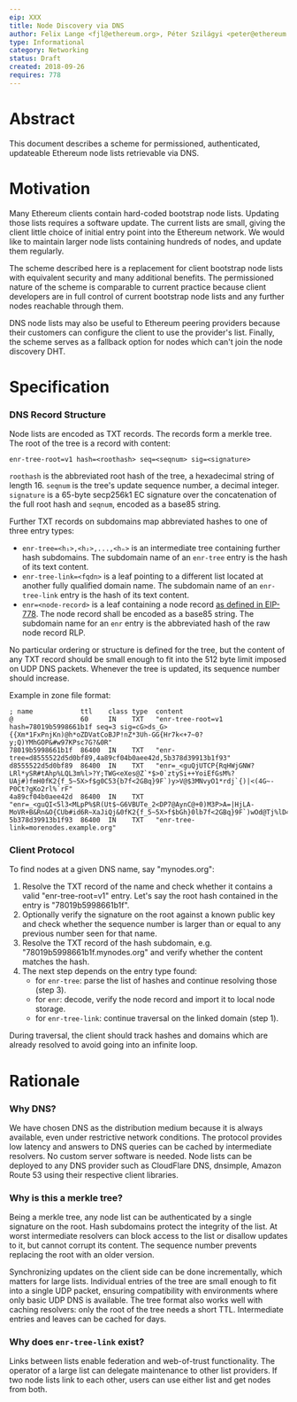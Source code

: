 ```yaml
---
eip: XXX
title: Node Discovery via DNS
author: Felix Lange <fjl@ethereum.org>, Péter Szilágyi <peter@ethereum.org>
type: Informational
category: Networking
status: Draft
created: 2018-09-26
requires: 778
---
```


# Abstract

This document describes a scheme for permissioned, authenticated, updateable
Ethereum node lists retrievable via DNS.

# Motivation

Many Ethereum clients contain hard-coded bootstrap node lists. Updating those
lists requires a software update. The current lists are small, giving the client
little choice of initial entry point into the Ethereum network. We would like to
maintain larger node lists containing hundreds of nodes, and update them
regularly.

The scheme described here is a replacement for client bootstrap node lists with
equivalent security and many additional benefits. The permissioned nature of the
scheme is comparable to current practice because client developers are in full
control of current bootstrap node lists and any further nodes reachable through
them.

DNS node lists may also be useful to Ethereum peering providers because their
customers can configure the client to use the provider's list. Finally, the
scheme serves as a fallback option for nodes which can't join the node discovery
DHT.

# Specification

### DNS Record Structure

Node lists are encoded as TXT records. The records form a merkle tree. The root
of the tree is a record with content:

    enr-tree-root=v1 hash=<roothash> seq=<seqnum> sig=<signature>

`roothash` is the abbreviated root hash of the tree, a hexadecimal string of
length 16. `seqnum` is the tree's update sequence number, a decimal integer.
`signature` is a 65-byte secp256k1 EC signature over the concatenation of the
full root hash and `seqnum`, encoded as a base85 string.

Further TXT records on subdomains map abbreviated hashes to one of three entry types:

- `enr-tree=<h₁>,<h₂>,...,<hₙ>` is an intermediate tree containing further hash
  subdomains. The subdomain name of an `enr-tree` entry is the hash of its text
  content.
- `enr-tree-link=<fqdn>` is a leaf pointing to a different list located at
  another fully qualified domain name. The subdomain name of an `enr-tree-link`
  entry is the hash of its text content.
- `enr=<node-record>` is a leaf containing a node record [as defined in
  EIP-778][eip-778]. The node record shall be encoded as a base85 string. The
  subdomain name for an `enr` entry is the abbreviated hash of the raw node
  record RLP.

[eip-778]: https://eips.ethereum.org/EIPS/eip-778

No particular ordering or structure is defined for the tree, but the content of
any TXT record should be small enough to fit into the 512 byte limit imposed on
UDP DNS packets. Whenever the tree is updated, its sequence number should
increase.

Example in zone file format:

```text
; name            ttl    class type  content
@                 60     IN    TXT   "enr-tree-root=v1 hash=78019b5998661b1f seq=3 sig=cG>ds_G>{{Xm*1FxPnjKn)@h*oZDVatCoBJP!nZ*3Uh-GG{Hr7k<+7~0?y;Q)YMhGOP&#w97KPsc7G?&0R"
78019b5998661b1f  86400  IN    TXT   "enr-tree=d8555522d5d0bf89,4a89cf04b0aee42d,5b378d39913b1f93"
d8555522d5d0bf89  86400  IN    TXT   "enr=_<guQjUTCP{RqHWjGNW?LRl*ySR#tAhp%LQL3m%l>?Y;TWG<eXes@Z`*$>0`ztySi++YoiEfGsM%?UAj#)fmH0fK2{f_5~5X>f$g0C53{b7f<2GBq}9F`)y>V@$3MNvyO1*rdj`{)|<(4G~-P0Ct?gKo2rl%`rF"
4a89cf04b0aee42d  86400  IN    TXT   "enr=_<guQI<5l3<MLpP%$R(Ut$~G6VBUTe_2<DP7@AynC@+0)M3P>A=|HjLA-MoVR+B&Rn&O{CUb#id6R~XaJiQj&0fK2{f_5~5X>f$bGh}0lb7f<2GBq}9F`)wOd@Tj%lD4x~phg<p>jjtP)0mE_TKMaV2tv>IW4Dk"
5b378d39913b1f93  86400  IN    TXT   "enr-tree-link=morenodes.example.org"
```

### Client Protocol

To find nodes at a given DNS name, say "mynodes.org":

1. Resolve the TXT record of the name and check whether it contains a valid
   "enr-tree-root=v1" entry. Let's say the root hash contained in the entry is
   "78019b5998661b1f".
2. Optionally verify the signature on the root against a known public key and
   check whether the sequence number is larger than or equal to any previous
   number seen for that name.
3. Resolve the TXT record of the hash subdomain, e.g. "78019b5998661b1f.mynodes.org"
   and verify whether the content matches the hash.
4. The next step depends on the entry type found:
   - for `enr-tree`: parse the list of hashes and continue resolving those (step 3).
   - for `enr`: decode, verify the node record and import it to local node storage.
   - for `enr-tree-link`: continue traversal on the linked domain (step 1).

During traversal, the client should track hashes and domains which are already
resolved to avoid going into an infinite loop.

# Rationale

### Why DNS?

We have chosen DNS as the distribution medium because it is always available,
even under restrictive network conditions. The protocol provides low latency and
answers to DNS queries can be cached by intermediate resolvers. No custom server
software is needed. Node lists can be deployed to any DNS provider such as
CloudFlare DNS, dnsimple, Amazon Route 53 using their respective client
libraries.

### Why is this a merkle tree?

Being a merkle tree, any node list can be authenticated by a single signature on
the root. Hash subdomains protect the integrity of the list. At worst
intermediate resolvers can block access to the list or disallow updates to it,
but cannot corrupt its content. The sequence number prevents replacing the root
with an older version.

Synchronizing updates on the client side can be done incrementally, which
matters for large lists. Individual entries of the tree are small enough to fit
into a single UDP packet, ensuring compatibility with environments where only
basic UDP DNS is available. The tree format also works well with caching
resolvers: only the root of the tree needs a short TTL. Intermediate entries and
leaves can be cached for days.

### Why does `enr-tree-link` exist?

Links between lists enable federation and web-of-trust functionality. The
operator of a large list can delegate maintenance to other list providers. If
two node lists link to each other, users can use either list and get nodes from
both.
